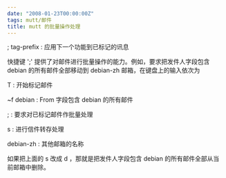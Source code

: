 ```yaml
---
date: "2008-01-23T00:00:00Z"
tags: mutt/邮件
title: mutt 的批量操作处理
---
```


; tag-prefix
: 应用下一个功能到已标记的讯息

快捷键 ';' 提供了对邮件进行批量操作的能力。例如，要求把发件人字段包含 debian 的所有邮件全部移动到 debian-zh 邮箱，在键盘上的输入依次为

T
: 开始标记邮件

~f debian
: From 字段包含 debian 的所有邮件

;
: 要求对已标记邮件作批量处理

s
: 进行信件转存处理

debian-zh
: 其他邮箱的名称

如果把上面的 s 改成 d ，那就是把发件人字段包含 debian 的所有邮件全部从当前邮箱中删除。
